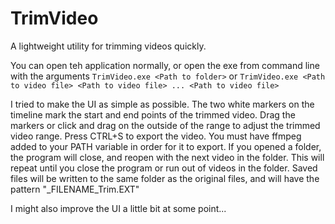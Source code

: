 # TrimVideo

A lightweight utility for trimming videos quickly.

You can open teh application normally, or open the exe from command line with the arguments `TrimVideo.exe <Path to folder>` or `TrimVideo.exe <Path to video file> <Path to video file> ... <Path to video file>`

I tried to make the UI as simple as possible. The two white markers on the timeline mark the start and end points of the trimmed video. Drag the markers or click and drag on the outside of the range to adjust the trimmed video range.
Press CTRL+S to export the video. You must have ffmpeg added to your PATH variable in order for it to export. 
If you opened a folder, the program will close, and reopen with the next video in the folder. This will repeat until you close the program or run out of videos in the folder. 
Saved files will be written to the same folder as the original files, and will have the pattern "_FILENAME_Trim.EXT"

 I might also improve the UI a little bit at some point...
